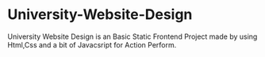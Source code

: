 # University-Website-Design
University Website Design is an Basic Static Frontend Project made by using Html,Css and a bit of Javacsript for Action Perform.
